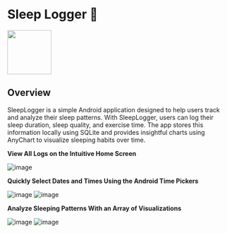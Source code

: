 # Sleep Logger 🛌
<img src="https://github.com/DylanHalstead/SleepLogger/assets/70990184/ad3c7c4b-76d8-47c9-ae0a-6a5c58331f4f" width=100>

## Overview
SleepLogger is a simple Android application designed to help users track and analyze their sleep patterns. With SleepLogger, users can log their sleep duration, sleep quality, and exercise time. The app stores this information locally using SQLite and provides insightful charts using AnyChart to visualize sleeping habits over time.

**View All Logs on the Intuitive Home Screen**

![image](https://github.com/DylanHalstead/SleepLogger/assets/70990184/2d3edbdf-b8ba-49f8-897c-15d5313d6f79)

**Quickly Select Dates and Times Using the Android Time Pickers**

![image](https://github.com/DylanHalstead/SleepLogger/assets/70990184/55c1c288-00e0-41f3-9476-1651bcca90bd)
![image](https://github.com/DylanHalstead/SleepLogger/assets/70990184/0c30bebd-dcc7-439d-8b6a-055e81ffc808)


**Analyze Sleeping Patterns With an Array of Visualizations**

![image](https://github.com/DylanHalstead/SleepLogger/assets/70990184/bc5acfd8-df36-4fc0-beee-0d0165b8c348)
![image](https://github.com/DylanHalstead/SleepLogger/assets/70990184/5e900f6c-0108-45f7-8ed6-159e3e0f9fb5)
